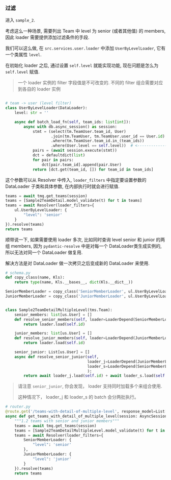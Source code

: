 ### 过滤

进入 `sample_2`.

考虑这么一种场景, 需要列出 Team 中 level 为 senior (或者其他值) 的 members, 因此 loader 需要提供添加过滤条件的手段.

我们可以这么做, 在 `src.services.user.loader` 中添加 `UserByLevelLoader`, 它有一个类属性 `level`. 

在初始化 loader 之后, 通过设置 `self.level` 就能实现功能, 现在问题是怎么为 `self.level` 赋值.

> 一个 loader 实例的 filter 字段值是不可改变的. 不同的 filter 组合需要对应到各自的 loader 实例

```python

# team -> user (level filter)
class UserByLevelLoader(DataLoader):
    level: str = ''

    async def batch_load_fn(self, team_ids: list[int]):
        async with db.async_session() as session:
            stmt = (select(tm.TeamUser.team_id, User)
                    .join(tm.TeamUser, tm.TeamUser.user_id == User.id)
                    .where(tm.TeamUser.team_id.in_(team_ids))
                    .where(User.level == self.level))  # <---------------- filter
            pairs = (await session.execute(stmt))
            dct = defaultdict(list)
            for pair in pairs:
                dct[pair.team_id].append(pair.User)
            return [dct.get(team_id, []) for team_id in team_ids]
```

这个参数可以从 Resolver 中传入, `loader_filters` 中指定要设置参数的 DataLoader 子类和具体参数, 在内部执行时就会进行赋值.

```python
teams = await tmq.get_teams(session)
teams = [Sample2TeamDetail.model_validate(t) for t in teams]
teams = await Resolver(loader_filters={
    ul.UserByLevelLoader: {
        "level": 'senior'
    }
}).resolve(teams)
return teams
```

顺带说一下, 如果需要使用 loader 多次, 比如同时查询 level senior 和 junior 的两组 members, 因为 `pydantic-resolve` 中是对每一个 DataLoader类生成实例的, 所以无法对同一个 DataLoader 做复用.

解决方法是对 DataLoader 做一次拷贝之后变成新的 DataLoader 来使用.

```python
# schema.py
def copy_class(name, Kls):
    return type(name, Kls.__bases__, dict(Kls.__dict__))

SeniorMemberLoader = copy_class('SeniorMemberLoader', ul.UserByLevelLoader)
JuniorMemberLoader = copy_class('JuniorMemberLoader', ul.UserByLevelLoader)


class Sample2TeamDetailMultipleLevel(tms.Team):
    senior_members: list[us.User] = []
    def resolve_senior_members(self, loader=LoaderDepend(SeniorMemberLoader)):
        return loader.load(self.id)

    junior_members: list[us.User] = []
    def resolve_junior_members(self, loader=LoaderDepend(JuniorMemberLoader)):
        return loader.load(self.id)

    senior_junior: List[us.User] = []
    async def resolve_senior_junior(self,
                                    loader_j=LoaderDepend(JuniorMemberLoader),
                                    loader_s=LoaderDepend(SeniorMemberLoader)
                                    ):
        return await loader_j.load(self.id) + await loader_s.load(self.id)

```

> 请注意 `senior_junior`, 你会发现， loader 支持同时加载多个来组合使用.
>
> 这种情况下， loader_j 和 loader_s 的 batch 会分两批执行。


```python
# router.py
@route.get('/teams-with-detail-of-multiple-level', response_model=List[Sample2TeamDetail])
async def get_teams_with_detail_of_multiple_level(session: AsyncSession = Depends(db.get_session)):
    """1.2 teams with senior and junior members"""
    teams = await tmq.get_teams(session)
    teams = [Sample2TeamDetailMultipleLevel.model_validate(t) for t in teams]
    teams = await Resolver(loader_filters={
        SeniorMemberLoader: {
            "level": 'senior'
        },
        JuniorMemberLoader: {
            "level": 'junior'
        }
    }).resolve(teams)
    return teams
```

